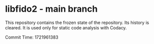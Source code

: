 # libfido2 - main branch

This repository contains the frozen state of the repository.
Its history is cleared. It is used only for static code
analysis with Codacy.

Commit Time: 1721961383